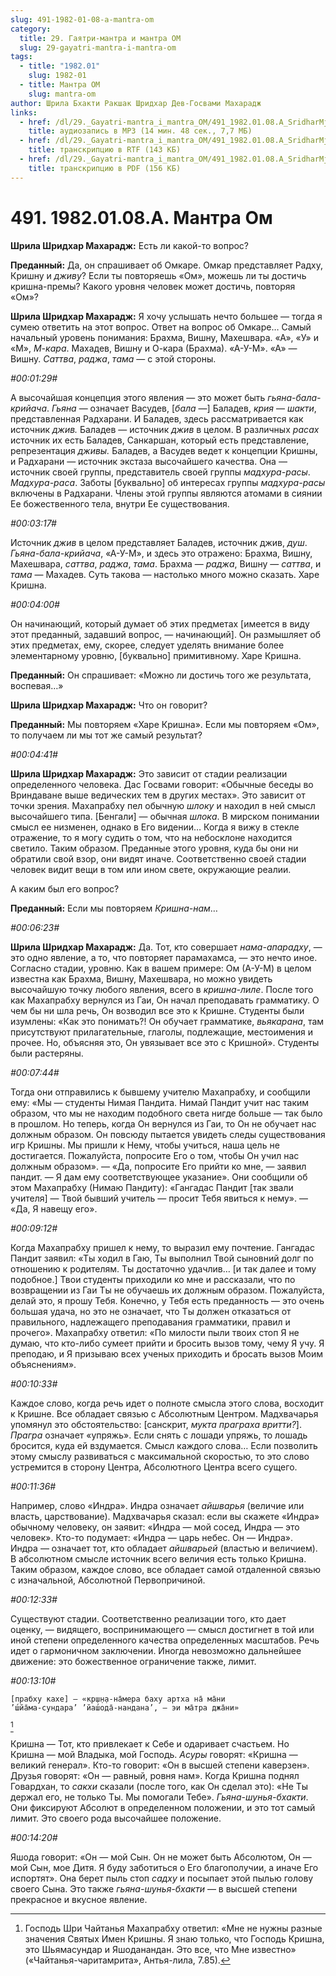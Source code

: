 ```yaml
---
slug: 491-1982-01-08-a-mantra-om
category:
  title: 29. Гаятри-мантра и мантра ОМ
  slug: 29-gayatri-mantra-i-mantra-om
tags:
  - title: "1982.01"
    slug: 1982-01
  - title: Мантра ОМ
    slug: mantra-om
author: Шрила Бхакти Ракшак Шридхар Дев-Госвами Махарадж
links:
  - href: /dl/29._Gayatri-mantra_i_mantra_OM/491_1982.01.08.A_SridharMj_Mantra_OM.mp3
    title: аудиозапись в MP3 (14 мин. 48 сек., 7,7 МБ)
  - href: /dl/29._Gayatri-mantra_i_mantra_OM/491_1982.01.08.A_SridharMj_Mantra_OM.rtf
    title: транскрипцию в RTF (143 КБ)
  - href: /dl/29._Gayatri-mantra_i_mantra_OM/491_1982.01.08.A_SridharMj_Mantra_OM.pdf
    title: транскрипцию в PDF (156 КБ)
---
```


# 491. 1982.01.08.A. Мантра Ом

**Шрила Шридхар Махарадж:** Есть ли какой-то вопрос?

**Преданный:** Да, он спрашивает об Омкаре. Омкар представляет Радху, Кришну и *дживу*? Если ты повторяешь «Ом», можешь ли ты достичь кришна-премы? Какого уровня человек может достичь, повторяя «Ом»?

**Шрила Шридхар Махарадж:** Я хочу услышать нечто большее — тогда я сумею ответить на этот вопрос. Ответ на вопрос об Омкаре… Самый начальный уровень понимания: Брахма, Вишну, Махешвара. «А», «У» и «М», *М-кара*. Махадев, Вишну и О-кара (Брахма). «А-У-М». «А» — Вишну. *Саттва*, *раджа*, *тама* — с этой стороны.

*#00:01:29#*

А высочайшая концепция этого явления — это может быть *гьяна-бала-крийача*. *Гьяна* — означает Васудев, [*бала* —] Баладев, *крия* — *шакти*, представленная Радхарани. И Баладев, здесь рассматривается как источник *джив.* Баладев — источник *джив* в целом. В различных *расах* источник их есть Баладев, Санкаршан, который есть представление, репрезентация *дживы.* Баладев, а Васудев ведет к концепции Кришны, и Радхарани — источник экстаза высочайшего качества. Она — источник своей группы, представитель своей группы *мадхура-расы*. *Мадхура-раса*. Заботы [буквально] об интересах группы *мадхура-расы* включены в Радхарани. Члены этой группы являются атомами в сиянии Ее божественного тела, внутри Ее существования.

*#00:03:17#*

Источник *джив* в целом представляет Баладев, источник джив, *душ*. *Гьяна-бала-крийача*, «А-У-М», и здесь это отражено: Брахма, Вишну, Махешвара, *саттва*, *раджа*, *тама*. Брахма — *раджа*, Вишну — *саттва*, и *тама* — Махадев. Суть такова — настолько много можно сказать. Харе Кришна.

*#00:04:00#*

Он начинающий, который думает об этих предметах [имеется в виду этот преданный, задавший вопрос, — начинающий]. Он размышляет об этих предметах, ему, скорее, следует уделять внимание более элементарному уровню, [буквально] примитивному. Харе Кришна.

**Преданный:** Он спрашивает: «Можно ли достичь того же результата, воспевая…»

**Шрила Шридхар Махарадж:** Что он говорит?

**Преданный:** Мы повторяем «Харе Кришна». Если мы повторяем «Ом», то получаем ли мы тот же самый результат?

*#00:04:41#*

**Шрила Шридхар Махарадж:** Это зависит от стадии реализации определенного человека. Дас Госвами говорит: «Обычные беседы во Вриндаване выше ведических тем в других местах». Это зависит от точки зрения. Махапрабху пел обычную *шлоку* и находил в ней смысл высочайшего типа. [Бенгали] — обычная *шлока*. В мирском понимании смысл ее низменен, однако в Его видении… Когда я вижу в стекле отражение, то я могу судить о том, что на небосклоне находится светило. Таким образом. Преданные этого уровня, куда бы они ни обратили свой взор, они видят иначе. Соответственно своей стадии человек видит вещи в том или ином свете, окружающие реалии.

А каким был его вопрос?

**Преданный:** Если мы повторяем *Кришна-нам*…

*#00:06:23#*

**Шрила Шридхар Махарадж:** Да. Тот, кто совершает *нама-апарадху*, — это одно явление, а то, что повторяет парамахамса, — это нечто иное. Согласно стадии, уровню. Как в вашем примере: Ом (А-У-М) в целом известна как Брахма, Вишну, Махешвара, но можно увидеть высочайшую точку любого явления, всего в *кришна-лиле*. После того как Махапрабху вернулся из Гаи, Он начал преподавать грамматику. О чем бы ни шла речь, Он возводил все это к Кришне. Студенты были изумлены: «Как это понимать?! Он обучает грамматике, *вьякарана*, там присутствуют прилагательные, глаголы, подлежащие, местоимения и прочее. Но, объясняя это, Он увязывает все это с Кришной». Студенты были растеряны.

*#00:07:44#*

Тогда они отправились к бывшему учителю Махапрабху, и сообщили ему: «Мы — студенты Нимая Пандита. Нимай Пандит учит нас таким образом, что мы не находим подобного света нигде больше — так было в прошлом. Но теперь, когда Он вернулся из Гаи, то Он не обучает нас должным образом. Он повсюду пытается увидеть следы существования игр Кришны. Мы пришли к Нему, чтобы учиться, наша цель не достигается. Пожалуйста, попросите Его о том, чтобы Он учил нас должным образом». — «Да, попросите Его прийти ко мне, — заявил пандит. — Я дам ему соответствующее указание». Они сообщили об этом Махапрабху (Нимаю Пандиту): «Гангадас Пандит [так звали учителя] — Твой бывший учитель — просит Тебя явиться к нему». — «Да, Я навещу его».

*#00:09:12#*

Когда Махапрабху пришел к нему, то выразил ему почтение. Гангадас Пандит заявил: «Ты ходил в Гаю, Ты выполнил Твой сыновний долг по отношению к родителям. Ты достаточно удачлив… [и так далее и тому подобное.] Твои студенты приходили ко мне и рассказали, что по возвращении из Гаи Ты не обучаешь их должным образом. Пожалуйста, делай это, я прошу Тебя. Конечно, у Тебя есть преданность — это очень большая удача, но это не означает, что Ты должен отказаться от правильного, надлежащего преподавания грамматики, правил и прочего». Махапрабху ответил: «По милости пыли твоих стоп Я не думаю, что кто-либо сумеет прийти и бросить вызов тому, чему Я учу. Я преподаю, и Я призываю всех ученых приходить и бросать вызов Моим объяснениям».

*#00:10:33#*

Каждое слово, когда речь идет о полноте смысла этого слова, восходит к Кришне. Все обладает связью с Абсолютным Центром. Мадхвачарья упомянул это обстоятельство: [санскрит, *мукта праграха вритти?*]. *Прагра* означает «упряжь». Если снять с лошади упряжь, то лошадь бросится, куда ей вздумается. Смысл каждого слова… Если позволить этому смыслу развиваться с максимальной скоростью, то это слово устремится в сторону Центра, Абсолютного Центра всего сущего.

*#00:11:36#*

Например, слово «Индра». Индра означает *айшварья* (величие или власть, царствование). Мадхвачарья сказал: если вы скажете «Индра» обычному человеку, он заявит: «Индра — мой сосед, Индра — это человек». Кто-то подумает: «Индра — царь небес. Он — Индра». Индра — означает тот, кто обладает *айшварьей* (властью и величием). В абсолютном смысле источник всего величия есть только Кришна. Таким образом, каждое слово, все обладает самой отдаленной связью с изначальной, Абсолютной Первопричиной.

*#00:12:33#*

Существуют стадии. Соответственно реализации того, кто дает оценку, — видящего, воспринимающего — смысл достигнет в той или иной степени определенного качества определенных масштабов. Речь идет о гармоничном заключении. Иногда невозможно дальнейшее движение: это божественное ограничение также, лимит.

*#00:13:10#*

    [прабху кахе] — «кр̣ш̣н̣а-на̄мера баху артха на̄ ма̄ни
    ’ш́йа̄ма-сундара’ ’йаш́ода̄-нандана’, — эи ма̄тра джа̄ни»
[^_ftn1]

Кришна — Тот, кто привлекает к Себе и одаривает счастьем. Но Кришна — мой Владыка, мой Господь. *Асуры* говорят: «Кришна — великий генерал». Кто-то говорит: «Он в высшей степени каверзен». Друзья говорят: «Он — равный, ровня нам». Когда Кришна поднял Говардхан, то *сакхи* сказали (после того, как Он сделал это): «Не Ты держал его, не только Ты. Мы помогали Тебе». *Гьяна-шунья-бхакти*. Они фиксируют Абсолют в определенном положении, и это тот самый лимит. Это своего рода высочайшее положение.

*#00:14:20#*

Яшода говорит: «Он — мой Сын. Он не может быть Абсолютом, Он — мой Сын, мое Дитя. Я буду заботиться о Его благополучии, а иначе Его испортят». Она берет пыль стоп *садху* и посыпает этой пылью голову своего Сына. Это также *гьяна-шунья-бхакти* — в высшей степени прекрасное и вкусное явление.



[^_ftn1]: Господь Шри Чайтанья Махапрабху ответил: «Мне не нужны разные значения Святых Имен Кришны. Я знаю только, что Господь Кришна, это Шьямасундар и Яшоданандан. Это все, что Мне известно» («Чайтанья-чаритамрита», Антья-лила, 7.85).

